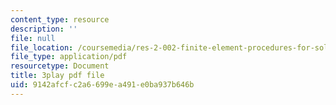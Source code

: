 ```yaml
---
content_type: resource
description: ''
file: null
file_location: /coursemedia/res-2-002-finite-element-procedures-for-solids-and-structures-spring-2010/9142afcfc2a6699ea491e0ba937b646b_GpV_9EtObvs.pdf
file_type: application/pdf
resourcetype: Document
title: 3play pdf file
uid: 9142afcf-c2a6-699e-a491-e0ba937b646b
---
```

